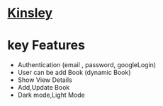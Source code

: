 # [Kinsley](https://superb-vacherin-273615.netlify.app/)


# key Features

- Authentication (email , password, googleLogin)
- User can be add Book (dynamic Book) 
- Show View Details 
- Add,Update Book 
- Dark mode,Light Mode